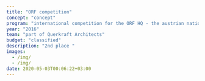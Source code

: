 ```yaml
---
title: "ORF competition"
concept: "concept"
program: "international competition for the ORF HQ - the austrian national public service broadcaster. "
year: "2016"
team: "part of Querkraft Architects"
budget: "classified"
description: "2nd place "
images:
  - /img/
  - /img/
date: 2020-05-03T00:06:22+03:00
---
```

